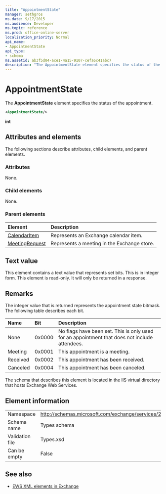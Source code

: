```yaml
---
title: "AppointmentState"
manager: sethgros
ms.date: 9/17/2015
ms.audience: Developer
ms.topic: reference
ms.prod: office-online-server
localization_priority: Normal
api_name:
- AppointmentState
api_type:
- schema
ms.assetid: ab3f5d04-ace1-4a15-9107-cefa6c41abc7
description: "The AppointmentState element specifies the status of the appointment."
---
```


# AppointmentState

The **AppointmentState** element specifies the status of the appointment. 
  
```XML
<AppointmentState/>
```

 **int**
## Attributes and elements

The following sections describe attributes, child elements, and parent elements.
  
### Attributes

None.
  
### Child elements

None.
  
### Parent elements

|**Element**|**Description**|
|:-----|:-----|
|[CalendarItem](calendaritem.md) <br/> |Represents an Exchange calendar item.  <br/> |
|[MeetingRequest](meetingrequest.md) <br/> |Represents a meeting in the Exchange store.  <br/> |
   
## Text value

This element contains a text value that represents set bits. This is in integer form. This element is read-only. It will only be returned in a response.
  
## Remarks

The integer value that is returned represents the appointment state bitmask. The following table describes each bit.
  
|**Name**|**Bit**|**Description**|
|:-----|:-----|:-----|
|None  <br/> |0x0000  <br/> |No flags have been set. This is only used for an appointment that does not include attendees.  <br/> |
|Meeting  <br/> |0x0001  <br/> |This appointment is a meeting.  <br/> |
|Received  <br/> |0x0002  <br/> |This appointment has been received.  <br/> |
|Canceled  <br/> |0x0004  <br/> |This appointment has been canceled.  <br/> |
   
The schema that describes this element is located in the IIS virtual directory that hosts Exchange Web Services.
  
## Element information

|||
|:-----|:-----|
|Namespace  <br/> |http://schemas.microsoft.com/exchange/services/2006/types  <br/> |
|Schema name  <br/> |Types schema  <br/> |
|Validation file  <br/> |Types.xsd  <br/> |
|Can be empty  <br/> |False  <br/> |
   
## See also

- [EWS XML elements in Exchange](ews-xml-elements-in-exchange.md)

